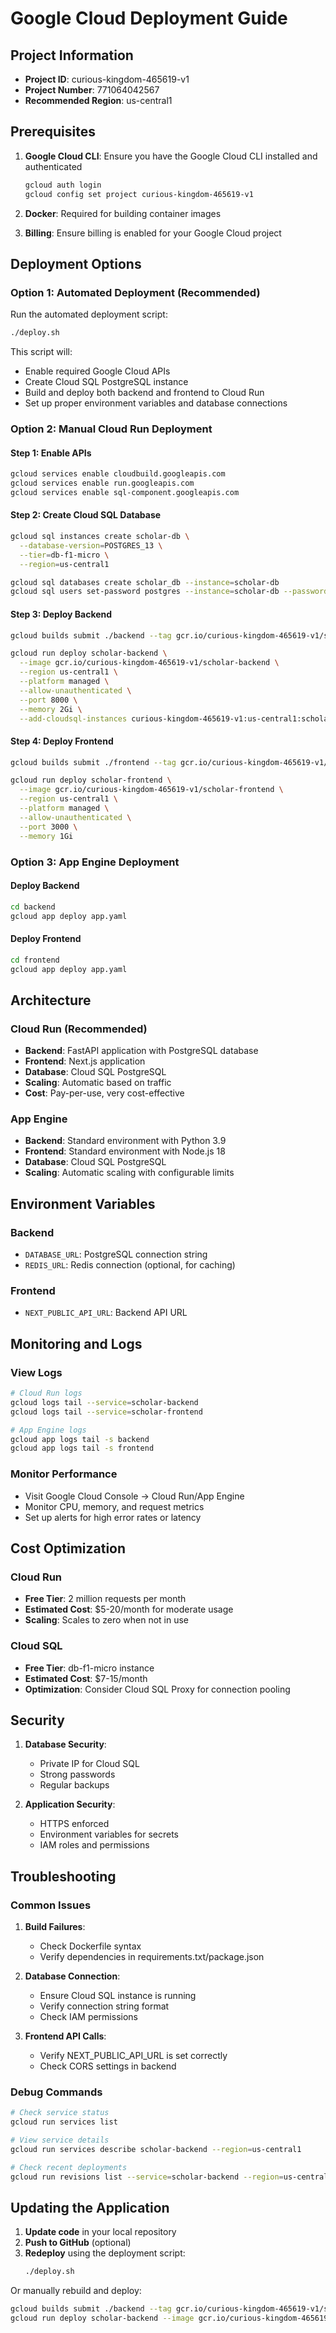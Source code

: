 # Google Cloud Deployment Guide

## Project Information
- **Project ID**: curious-kingdom-465619-v1
- **Project Number**: 771064042567
- **Recommended Region**: us-central1

## Prerequisites

1. **Google Cloud CLI**: Ensure you have the Google Cloud CLI installed and authenticated
   ```bash
   gcloud auth login
   gcloud config set project curious-kingdom-465619-v1
   ```

2. **Docker**: Required for building container images
3. **Billing**: Ensure billing is enabled for your Google Cloud project

## Deployment Options

### Option 1: Automated Deployment (Recommended)

Run the automated deployment script:

```bash
./deploy.sh
```

This script will:
- Enable required Google Cloud APIs
- Create Cloud SQL PostgreSQL instance
- Build and deploy both backend and frontend to Cloud Run
- Set up proper environment variables and database connections

### Option 2: Manual Cloud Run Deployment

#### Step 1: Enable APIs
```bash
gcloud services enable cloudbuild.googleapis.com
gcloud services enable run.googleapis.com
gcloud services enable sql-component.googleapis.com
```

#### Step 2: Create Cloud SQL Database
```bash
gcloud sql instances create scholar-db \
  --database-version=POSTGRES_13 \
  --tier=db-f1-micro \
  --region=us-central1

gcloud sql databases create scholar_db --instance=scholar-db
gcloud sql users set-password postgres --instance=scholar-db --password=your_password
```

#### Step 3: Deploy Backend
```bash
gcloud builds submit ./backend --tag gcr.io/curious-kingdom-465619-v1/scholar-backend

gcloud run deploy scholar-backend \
  --image gcr.io/curious-kingdom-465619-v1/scholar-backend \
  --region us-central1 \
  --platform managed \
  --allow-unauthenticated \
  --port 8000 \
  --memory 2Gi \
  --add-cloudsql-instances curious-kingdom-465619-v1:us-central1:scholar-db
```

#### Step 4: Deploy Frontend
```bash
gcloud builds submit ./frontend --tag gcr.io/curious-kingdom-465619-v1/scholar-frontend

gcloud run deploy scholar-frontend \
  --image gcr.io/curious-kingdom-465619-v1/scholar-frontend \
  --region us-central1 \
  --platform managed \
  --allow-unauthenticated \
  --port 3000 \
  --memory 1Gi
```

### Option 3: App Engine Deployment

#### Deploy Backend
```bash
cd backend
gcloud app deploy app.yaml
```

#### Deploy Frontend
```bash
cd frontend
gcloud app deploy app.yaml
```

## Architecture

### Cloud Run (Recommended)
- **Backend**: FastAPI application with PostgreSQL database
- **Frontend**: Next.js application
- **Database**: Cloud SQL PostgreSQL
- **Scaling**: Automatic based on traffic
- **Cost**: Pay-per-use, very cost-effective

### App Engine
- **Backend**: Standard environment with Python 3.9
- **Frontend**: Standard environment with Node.js 18
- **Database**: Cloud SQL PostgreSQL
- **Scaling**: Automatic scaling with configurable limits

## Environment Variables

### Backend
- `DATABASE_URL`: PostgreSQL connection string
- `REDIS_URL`: Redis connection (optional, for caching)

### Frontend
- `NEXT_PUBLIC_API_URL`: Backend API URL

## Monitoring and Logs

### View Logs
```bash
# Cloud Run logs
gcloud logs tail --service=scholar-backend
gcloud logs tail --service=scholar-frontend

# App Engine logs
gcloud app logs tail -s backend
gcloud app logs tail -s frontend
```

### Monitor Performance
- Visit Google Cloud Console → Cloud Run/App Engine
- Monitor CPU, memory, and request metrics
- Set up alerts for high error rates or latency

## Cost Optimization

### Cloud Run
- **Free Tier**: 2 million requests per month
- **Estimated Cost**: $5-20/month for moderate usage
- **Scaling**: Scales to zero when not in use

### Cloud SQL
- **Free Tier**: db-f1-micro instance
- **Estimated Cost**: $7-15/month
- **Optimization**: Consider Cloud SQL Proxy for connection pooling

## Security

1. **Database Security**:
   - Private IP for Cloud SQL
   - Strong passwords
   - Regular backups

2. **Application Security**:
   - HTTPS enforced
   - Environment variables for secrets
   - IAM roles and permissions

## Troubleshooting

### Common Issues

1. **Build Failures**:
   - Check Dockerfile syntax
   - Verify dependencies in requirements.txt/package.json

2. **Database Connection**:
   - Ensure Cloud SQL instance is running
   - Verify connection string format
   - Check IAM permissions

3. **Frontend API Calls**:
   - Verify NEXT_PUBLIC_API_URL is set correctly
   - Check CORS settings in backend

### Debug Commands
```bash
# Check service status
gcloud run services list

# View service details
gcloud run services describe scholar-backend --region=us-central1

# Check recent deployments
gcloud run revisions list --service=scholar-backend --region=us-central1
```

## Updating the Application

1. **Update code** in your local repository
2. **Push to GitHub** (optional)
3. **Redeploy** using the deployment script:
   ```bash
   ./deploy.sh
   ```

Or manually rebuild and deploy:
```bash
gcloud builds submit ./backend --tag gcr.io/curious-kingdom-465619-v1/scholar-backend
gcloud run deploy scholar-backend --image gcr.io/curious-kingdom-465619-v1/scholar-backend --region us-central1
``` 
